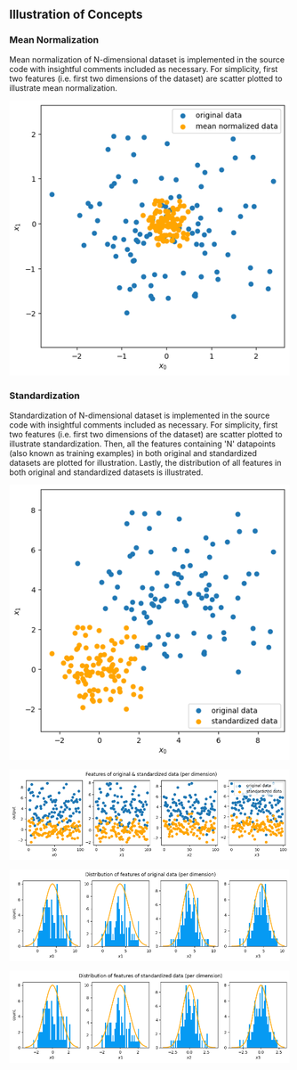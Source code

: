 ## Illustration of Concepts

### Mean Normalization

Mean normalization of N-dimensional dataset is implemented in the source code with insightful comments included as necessary. For simplicity, first two features (i.e. first two dimensions of the dataset) are scatter plotted to illustrate mean normalization.

![Mean Normalization](random_process_results/mean_normalization.png)

### Standardization

Standardization of N-dimensional dataset is implemented in the source code with insightful comments included as necessary. For simplicity, first two features (i.e. first two dimensions of the dataset) are scatter plotted to illustrate standardization. Then, all the features containing 'N' datapoints (also known as training examples) in both original and standardized datasets are plotted for illustration. Lastly, the distribution of all features in both original and standardized datasets is illustrated.

![Standardization](random_process_results/standardization.png)

![Standardization](random_process_results/standardization_features.png)

![Standardization](random_process_results/standardization_feature_distribution_original_data.png)

![Standardization](random_process_results/standardization_feature_distribution_standardized_data.png)
